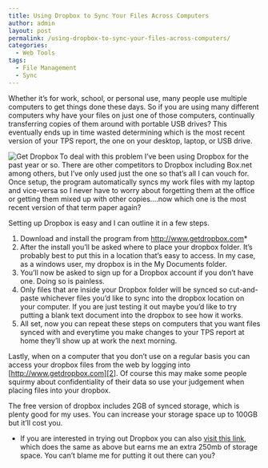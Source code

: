 ```yaml
---
title: Using Dropbox to Sync Your Files Across Computers
author: admin
layout: post
permalink: /using-dropbox-to-sync-your-files-across-computers/
categories:
  - Web Tools
tags:
  - File Management
  - Sync
---
```

Whether it&#8217;s for work, school, or personal use, many people use multiple computers to get things done these days. So if you are using many different computers why have your files on just one of those computers, continually transferring copies of them around with portable USB drives? This eventually ends up in time wasted determining which is the most recent version of your TPS report, the one on your desktop, laptop, or USB drive.

[<img src="https://www.getdropbox.com/static/images/dropbox_logo_home.png" alt="Get Dropbox" align="left" />][1]To deal with this problem I&#8217;ve been using Dropbox for the past year or so. There are other competitors to Dropbox including Box.net among others, but I&#8217;ve only used just the one so that&#8217;s all I can vouch for. Once setup, the program automatically syncs my work files with my laptop and vice-versa so I never have to worry about forgetting them at the office or getting them mixed up with other copies&#8230;.now which one is the most recent version of that term paper again?

Setting up Dropbox is easy and I can outline it in a few steps.  
1. Download and install the program from <a href="https://www.getdropbox.com/" target="_blank">http://www.getdropbox.com</a>*  
2. After the install you&#8217;ll be asked where to place your dropbox folder. It&#8217;s probably best to put this in a location that&#8217;s easy to access. In my case, as a windows user, my dropbox is in the My Documents folder.  
3. You&#8217;ll now be asked to sign up for a Dropbox account if you don&#8217;t have one. Doing so is painless.  
4. Only files that are inside your Dropbox folder will be synced so cut-and-paste whichever files you&#8217;d like to sync into the dropbox location on your computer. If you are just testing it out maybe you&#8217;d like to try putting a blank text document into the dropbox to see how it works.  
5. All set, now you can repeat these steps on computers that you want files synced with and everytime you make changes to your TPS report at home they&#8217;ll show up at work the next morning.

Lastly, when on a computer that you don&#8217;t use on a regular basis you can access your dropbox files from the web by logging into [http://www.getdropbox.com][2]. Of course this may make some people squirmy about confidentiality of their data so use your judgement when placing files into your dropbox.

The free version of dropbox includes 2GB of synced storage, which is plenty good for my uses. You can increase your storage space up to 100GB but it&#8217;ll cost you.

* If you are interested in trying out Dropbox you can also <a href="https://www.dropbox.com/referrals/NTMwODQ0OTk" target="_blank">visit this link</a>, which does the same as above but earns me an extra 250mb of storage space. You can&#8217;t blame me for putting it out there can you?

 [1]: http://www.getdropbox.com
 [2]: http://www.getdropbox.com/